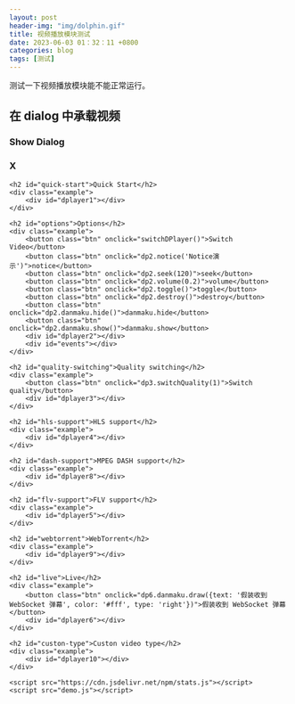 ```yaml
---
layout: post
header-img: "img/dolphin.gif" 
title: 视频播放模块测试
date: 2023-06-03 01：32：11 +0800
categories: blog
tags: [测试]
---
```


测试一下视频播放模块能不能正常运行。

<div id="dplayer"></div>

<script src="DPlayer.min.js"></script>

<script>
    const dp = new DPlayer({
        container: document.getElementById('dplayer'),
        video: {
            url: 'luhua.mp4',
        },
    });
</script>
<!DOCTYPE html>
<html>

<head>
    <meta charset="UTF-8">
    <title>DPlayer Demo</title>
    <meta name="viewport" content="width=device-width, initial-scale=1.0, user-scalable=no">
    <link rel="stylesheet" href="https://cdn.jsdelivr.net/npm/github-markdown-css">
    <link rel="stylesheet" href="demo.css">
    <script src="https://cdn.jsdelivr.net/npm/flv.js/dist/flv.min.js"></script>
    <script src="https://cdn.jsdelivr.net/npm/hls.js/dist/hls.min.js"></script>
    <script src="https://cdn.jsdelivr.net/npm/dashjs/dist/dash.all.min.js"></script>
    <script src="https://cdn.jsdelivr.net/webtorrent/latest/webtorrent.min.js"></script>
    <script src="https://cdn.jsdelivr.net/npm/pearplayer"></script>
    <script src="DPlayer.js"></script>
</head>

<body class="markdown-body">
    <h2>在 dialog 中承载视频</h2>
    <h3 id="dplayer-dialog" class="show-dialog">Show Dialog</h3>
    <div id="float-dplayer" class="float-dplayer">
        <div id="dplayer-container" class="dplayer-container"></div>
        <h3 id="close-dialog" class="close-dialog">X</h3>
    </div>

    <h2 id="quick-start">Quick Start</h2>
    <div class="example">
        <div id="dplayer1"></div>
    </div>

    <h2 id="options">Options</h2>
    <div class="example">
        <button class="btn" onclick="switchDPlayer()">Switch Video</button>
        <button class="btn" onclick="dp2.notice('Notice演示')">notice</button>
        <button class="btn" onclick="dp2.seek(120)">seek</button>
        <button class="btn" onclick="dp2.volume(0.2)">volume</button>
        <button class="btn" onclick="dp2.toggle()">toggle</button>
        <button class="btn" onclick="dp2.destroy()">destroy</button>
        <button class="btn" onclick="dp2.danmaku.hide()">danmaku.hide</button>
        <button class="btn" onclick="dp2.danmaku.show()">danmaku.show</button>
        <div id="dplayer2"></div>
        <div id="events"></div>
    </div>

    <h2 id="quality-switching">Quality switching</h2>
    <div class="example">
        <button class="btn" onclick="dp3.switchQuality(1)">Switch quality</button>
        <div id="dplayer3"></div>
    </div>

    <h2 id="hls-support">HLS support</h2>
    <div class="example">
        <div id="dplayer4"></div>
    </div>

    <h2 id="dash-support">MPEG DASH support</h2>
    <div class="example">
        <div id="dplayer8"></div>
    </div>

    <h2 id="flv-support">FLV support</h2>
    <div class="example">
        <div id="dplayer5"></div>
    </div>

    <h2 id="webtorrent">WebTorrent</h2>
    <div class="example">
        <div id="dplayer9"></div>
    </div>

    <h2 id="live">Live</h2>
    <div class="example">
        <button class="btn" onclick="dp6.danmaku.draw({text: '假装收到 WebSocket 弹幕', color: '#fff', type: 'right'})">假装收到 WebSocket 弹幕</button>
        <div id="dplayer6"></div>
    </div>

    <h2 id="custon-type">Custon video type</h2>
    <div class="example">
        <div id="dplayer10"></div>
    </div>

    <script src="https://cdn.jsdelivr.net/npm/stats.js"></script>
    <script src="demo.js"></script>
</body>

</html>
